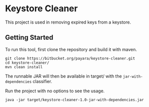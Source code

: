 # Keystore Cleaner

This project is used in removing expired keys from a keystore.

## Getting Started

To run this tool, first clone the repository and build it with maven.

~~~
git clone https://bitbucket.org/payara/keystore-cleaner.git
cd keystore-cleaner/
mvn clean install
~~~

The runnable JAR will then be available in target/ with the `jar-with-dependencies` classifier.

Run the project with no options to see the usage.

~~~
java -jar target/keystore-cleaner-1.0-jar-with-dependencies.jar
~~~
